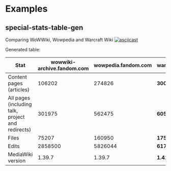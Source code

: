 # Examples
## special-stats-table-gen
Comparing WoWWiki, Wowpedia and Warcraft Wiki
[![asciicast](https://asciinema.org/a/688075.svg)](https://asciinema.org/a/688075)

Generated table:

| Stat                                              | wowwiki-archive.fandom.com | wowpedia.fandom.com | warcraft.wiki.gg |
|---------------------------------------------------|----------------------------|---------------------|------------------|
| Content pages (articles)                          | 106202                     | 274826              | **300367**       |
| All pages (including talk, project and redirects) | 301975                     | 562475              | **605498**       |
| Files                                             | 75207                      | 160950              | **175671**       |
| Edits                                             | 2858500                    | 5826044             | **6170232**      |
| MediaWiki version                                 | 1.39.7                     | 1.39.7              | **1.41.1**       |
